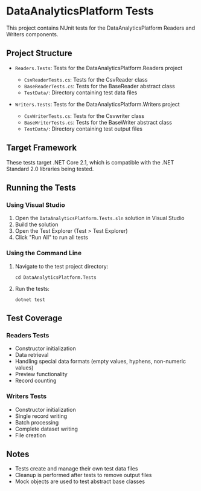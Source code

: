 # DataAnalyticsPlatform Tests

This project contains NUnit tests for the DataAnalyticsPlatform Readers and Writers components.

## Project Structure

- `Readers.Tests`: Tests for the DataAnalyticsPlatform.Readers project
  - `CsvReaderTests.cs`: Tests for the CsvReader class
  - `BaseReaderTests.cs`: Tests for the BaseReader abstract class
  - `TestData/`: Directory containing test data files

- `Writers.Tests`: Tests for the DataAnalyticsPlatform.Writers project
  - `CsvWriterTests.cs`: Tests for the Csvwriter class
  - `BaseWriterTests.cs`: Tests for the BaseWriter abstract class
  - `TestData/`: Directory containing test output files

## Target Framework

These tests target .NET Core 2.1, which is compatible with the .NET Standard 2.0 libraries being tested.

## Running the Tests

### Using Visual Studio

1. Open the `DataAnalyticsPlatform.Tests.sln` solution in Visual Studio
2. Build the solution
3. Open the Test Explorer (Test > Test Explorer)
4. Click "Run All" to run all tests

### Using the Command Line

1. Navigate to the test project directory:
   ```
   cd DataAnalyticsPlatform.Tests
   ```

2. Run the tests:
   ```
   dotnet test
   ```

## Test Coverage

### Readers Tests

- Constructor initialization
- Data retrieval
- Handling special data formats (empty values, hyphens, non-numeric values)
- Preview functionality
- Record counting

### Writers Tests

- Constructor initialization
- Single record writing
- Batch processing
- Complete dataset writing
- File creation

## Notes

- Tests create and manage their own test data files
- Cleanup is performed after tests to remove output files
- Mock objects are used to test abstract base classes
